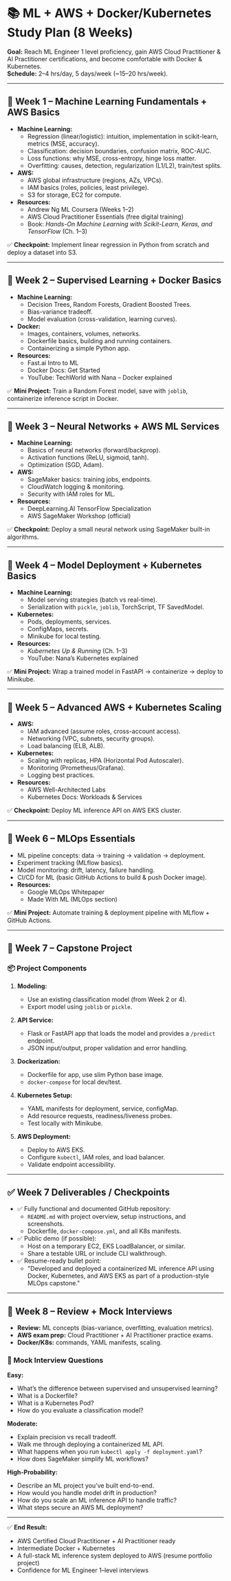 # 📚 ML + AWS + Docker/Kubernetes Study Plan (8 Weeks)

**Goal:** Reach ML Engineer 1 level proficiency, gain AWS Cloud Practitioner & AI Practitioner certifications, and become comfortable with Docker & Kubernetes.  
**Schedule:** 2–4 hrs/day, 5 days/week (~15–20 hrs/week).  

---

## 📅 Week 1 – Machine Learning Fundamentals + AWS Basics
- **Machine Learning:**
  - Regression (linear/logistic): intuition, implementation in scikit-learn, metrics (MSE, accuracy).
  - Classification: decision boundaries, confusion matrix, ROC-AUC.
  - Loss functions: why MSE, cross-entropy, hinge loss matter.
  - Overfitting: causes, detection, regularization (L1/L2), train/test splits.
- **AWS:**
  - AWS global infrastructure (regions, AZs, VPCs).
  - IAM basics (roles, policies, least privilege).
  - S3 for storage, EC2 for compute.
- **Resources:**  
  - Andrew Ng ML Coursera (Weeks 1–2)  
  - AWS Cloud Practitioner Essentials (free digital training)  
  - Book: *Hands-On Machine Learning with Scikit-Learn, Keras, and TensorFlow* (Ch. 1–3)

✅ **Checkpoint:** Implement linear regression in Python from scratch and deploy a dataset into S3.  

---

## 📅 Week 2 – Supervised Learning + Docker Basics
- **Machine Learning:**
  - Decision Trees, Random Forests, Gradient Boosted Trees.
  - Bias-variance tradeoff.
  - Model evaluation (cross-validation, learning curves).
- **Docker:**
  - Images, containers, volumes, networks.
  - Dockerfile basics, building and running containers.
  - Containerizing a simple Python app.
- **Resources:**  
  - Fast.ai Intro to ML  
  - Docker Docs: Get Started  
  - YouTube: TechWorld with Nana – Docker explained  

✅ **Mini Project:** Train a Random Forest model, save with `joblib`, containerize inference script in Docker.  

---

## 📅 Week 3 – Neural Networks + AWS ML Services
- **Machine Learning:**
  - Basics of neural networks (forward/backprop).
  - Activation functions (ReLU, sigmoid, tanh).
  - Optimization (SGD, Adam).
- **AWS:**
  - SageMaker basics: training jobs, endpoints.
  - CloudWatch logging & monitoring.
  - Security with IAM roles for ML.
- **Resources:**  
  - DeepLearning.AI TensorFlow Specialization  
  - AWS SageMaker Workshop (official)  

✅ **Checkpoint:** Deploy a small neural network using SageMaker built-in algorithms.  

---

## 📅 Week 4 – Model Deployment + Kubernetes Basics
- **Machine Learning:**
  - Model serving strategies (batch vs real-time).
  - Serialization with `pickle`, `joblib`, TorchScript, TF SavedModel.
- **Kubernetes:**
  - Pods, deployments, services.
  - ConfigMaps, secrets.
  - Minikube for local testing.
- **Resources:**  
  - *Kubernetes Up & Running* (Ch. 1–3)  
  - YouTube: Nana’s Kubernetes explained  

✅ **Mini Project:** Wrap a trained model in FastAPI → containerize → deploy to Minikube.  

---

## 📅 Week 5 – Advanced AWS + Kubernetes Scaling
- **AWS:**
  - IAM advanced (assume roles, cross-account access).
  - Networking (VPC, subnets, security groups).
  - Load balancing (ELB, ALB).
- **Kubernetes:**
  - Scaling with replicas, HPA (Horizontal Pod Autoscaler).
  - Monitoring (Prometheus/Grafana).
  - Logging best practices.
- **Resources:**  
  - AWS Well-Architected Labs  
  - Kubernetes Docs: Workloads & Services  

✅ **Checkpoint:** Deploy ML inference API on AWS EKS cluster.  

---

## 📅 Week 6 – MLOps Essentials
- ML pipeline concepts: data → training → validation → deployment.
- Experiment tracking (MLflow basics).
- Model monitoring: drift, latency, failure handling.
- CI/CD for ML (basic GitHub Actions to build & push Docker image).
- **Resources:**  
  - Google MLOps Whitepaper  
  - Made With ML (MLOps section)  

✅ **Mini Project:** Automate training & deployment pipeline with MLflow + GitHub Actions.  

---

## 📅 Week 7 – Capstone Project
### 📦 Project Components
1. **Modeling:**
   - Use an existing classification model (from Week 2 or 4).
   - Export model using `joblib` or `pickle`.

2. **API Service:**
   - Flask or FastAPI app that loads the model and provides a `/predict` endpoint.
   - JSON input/output, proper validation and error handling.

3. **Dockerization:**
   - Dockerfile for app, use slim Python base image.
   - `docker-compose` for local dev/test.

4. **Kubernetes Setup:**
   - YAML manifests for deployment, service, configMap.
   - Add resource requests, readiness/liveness probes.
   - Test locally with Minikube.

5. **AWS Deployment:**
   - Deploy to AWS EKS.
   - Configure `kubectl`, IAM roles, and load balancer.
   - Validate endpoint accessibility.

---

## ✅ Week 7 Deliverables / Checkpoints
- ✅ Fully functional and documented GitHub repository:
  - `README.md` with project overview, setup instructions, and screenshots.
  - Dockerfile, `docker-compose.yml`, and all K8s manifests.
- ✅ Public demo (if possible):
  - Host on a temporary EC2, EKS LoadBalancer, or similar.
  - Share a testable URL or include CLI walkthrough.
- ✅ Resume-ready bullet point:
  - "Developed and deployed a containerized ML inference API using Docker, Kubernetes, and AWS EKS as part of a production-style MLOps capstone."

---

## 📅 Week 8 – Review + Mock Interviews
- **Review:** ML concepts (bias-variance, overfitting, evaluation metrics).  
- **AWS exam prep:** Cloud Practitioner + AI Practitioner practice exams.  
- **Docker/K8s:** commands, YAML manifests, scaling.  

### 🎤 Mock Interview Questions
**Easy:**
- What’s the difference between supervised and unsupervised learning?  
- What is a Dockerfile?  
- What is a Kubernetes Pod?  
- How do you evaluate a classification model?  

**Moderate:**
- Explain precision vs recall tradeoff.  
- Walk me through deploying a containerized ML API.  
- What happens when you run `kubectl apply -f deployment.yaml`?  
- How does SageMaker simplify ML workflows?  

**High-Probability:**
- Describe an ML project you’ve built end-to-end.  
- How would you handle model drift in production?  
- How do you scale an ML inference API to handle traffic?  
- What steps secure an AWS ML deployment?  

---

✅ **End Result:**  
- AWS Certified Cloud Practitioner + AI Practitioner ready  
- Intermediate Docker + Kubernetes  
- A full-stack ML inference system deployed to AWS (resume portfolio project)  
- Confidence for ML Engineer 1–level interviews  
